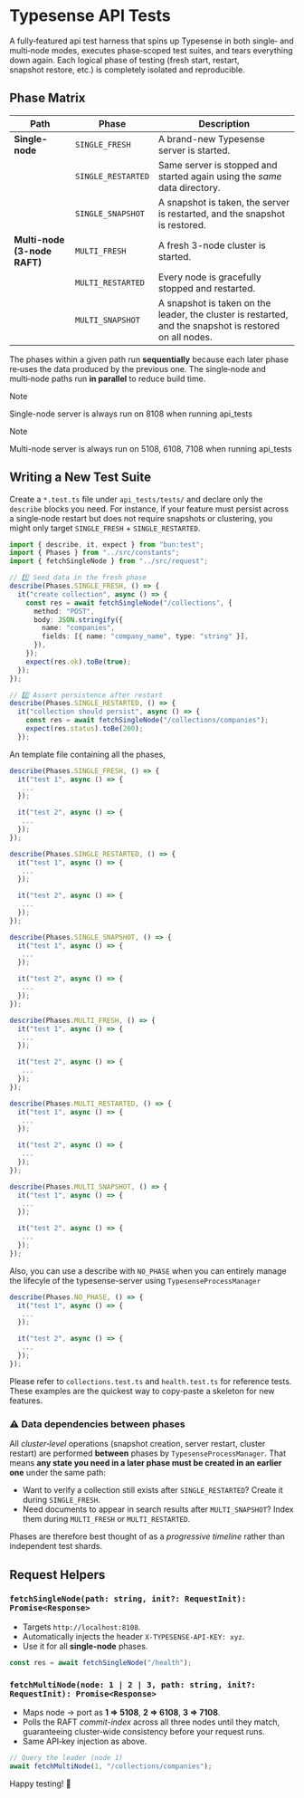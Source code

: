 # Typesense API Tests

A fully‑featured api test harness that spins up Typesense in both single‑ and multi‑node modes, executes phase‑scoped test suites, and tears everything down again. Each logical phase of testing (fresh start, restart, snapshot restore, etc.) is completely isolated and reproducible.

## Phase Matrix

| Path | Phase | Description |
|------|-------|-------------|
| **Single-node** | `SINGLE_FRESH` | A brand-new Typesense server is started. |
| | `SINGLE_RESTARTED` | Same server is stopped and started again using the *same* data directory. |
| | `SINGLE_SNAPSHOT` | A snapshot is taken, the server is restarted, and the snapshot is restored. |
| **Multi-node (3-node RAFT)** | `MULTI_FRESH` | A fresh 3-node cluster is started. |
| | `MULTI_RESTARTED` | Every node is gracefully stopped and restarted. |
| | `MULTI_SNAPSHOT` | A snapshot is taken on the leader, the cluster is restarted, and the snapshot is restored on all nodes. |

The phases within a given path run **sequentially** because each later phase re‑uses the data produced by the previous one. The single‑node and multi‑node paths run **in parallel** to reduce build time.

> [!NOTE]
> Single-node server is always run on 8108 when running api_tests

> [!NOTE]
> Multi-node server is always run on 5108, 6108, 7108 when running api_tests

## Writing a New Test Suite

Create a `*.test.ts` file under `api_tests/tests/` and declare only the `describe` blocks you need. For instance, if your feature must persist across a single‑node restart but does not require snapshots or clustering, you might only target `SINGLE_FRESH` + `SINGLE_RESTARTED`.

```ts
import { describe, it, expect } from "bun:test";
import { Phases } from "../src/constants";
import { fetchSingleNode } from "../src/request";

// 1️⃣ Seed data in the fresh phase
describe(Phases.SINGLE_FRESH, () => {
  it("create collection", async () => {
    const res = await fetchSingleNode("/collections", {
      method: "POST",
      body: JSON.stringify({
        name: "companies",
        fields: [{ name: "company_name", type: "string" }],
      }),
    });
    expect(res.ok).toBe(true);
  });
});

// 2️⃣ Assert persistence after restart
describe(Phases.SINGLE_RESTARTED, () => {
  it("collection should persist", async () => {
    const res = await fetchSingleNode("/collections/companies");
    expect(res.status).toBe(200);
  });
```

An template file containing all the phases,  
```ts
describe(Phases.SINGLE_FRESH, () => {
  it("test 1", async () => {
   ...
  });

  it("test 2", async () => {
   ...
  });
});

describe(Phases.SINGLE_RESTARTED, () => {
  it("test 1", async () => {
   ...
  });

  it("test 2", async () => {
   ...
  });
});

describe(Phases.SINGLE_SNAPSHOT, () => {
  it("test 1", async () => {
   ...
  });

  it("test 2", async () => {
   ...
  });
});

describe(Phases.MULTI_FRESH, () => {
  it("test 1", async () => {
   ...
  });

  it("test 2", async () => {
   ...
  });
});

describe(Phases.MULTI_RESTARTED, () => {
  it("test 1", async () => {
   ...
  });

  it("test 2", async () => {
   ...
  });
});

describe(Phases.MULTI_SNAPSHOT, () => {
  it("test 1", async () => {
   ...
  });

  it("test 2", async () => {
   ...
  });
});

```
Also, you can use a describe with `NO_PHASE` when you can entirely manage the lifecyle of the typesense-server using `TypesenseProcessManager`
```ts
describe(Phases.NO_PHASE, () => {
  it("test 1", async () => {
   ...
  });

  it("test 2", async () => {
   ...
  });
});
```

Please refer to `collections.test.ts` and `health.test.ts` for reference tests. These examples are the quickest way to copy‑paste a skeleton for new features.

### ⚠️ Data dependencies between phases

All *cluster‑level* operations (snapshot creation, server restart, cluster restart) are performed **between** phases by `TypesenseProcessManager`.  That means **any state you need in a later phase must be created in an earlier one** under the same path:

* Want to verify a collection still exists after `SINGLE_RESTARTED`? Create it during `SINGLE_FRESH`.
* Need documents to appear in search results after `MULTI_SNAPSHOT`? Index them during `MULTI_FRESH` or `MULTI_RESTARTED`.

Phases are therefore best thought of as a *progressive timeline* rather than independent test shards.
## Request Helpers

### `fetchSingleNode(path: string, init?: RequestInit): Promise<Response>`

* Targets `http://localhost:8108`.
* Automatically injects the header `X-TYPESENSE-API-KEY: xyz`.
* Use it for all **single-node** phases.

```ts
const res = await fetchSingleNode("/health");
```

### `fetchMultiNode(node: 1 | 2 | 3, path: string, init?: RequestInit): Promise<Response>`

* Maps node → port as **1 ⇒ 5108**, **2 ⇒ 6108**, **3 ⇒ 7108**.
* Polls the RAFT *commit-index* across all three nodes until they match, guaranteeing cluster‑wide consistency before your request runs.
* Same API‑key injection as above.

```ts
// Query the leader (node 1)
await fetchMultiNode(1, "/collections/companies");
```

Happy testing! 🎉
